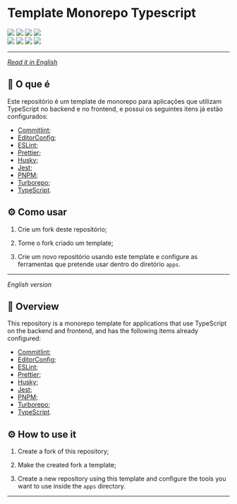 <div id='top'>

# Template Monorepo Typescript

</div>


<div>
  <img src="https://img.shields.io/badge/commitlint-121212?style=for-the-badge&logo=commitlint&logoColor=ffffff"/>
  <img src="https://img.shields.io/badge/editorconfig-121212?style=for-the-badge&logo=editorconfig&logoColor=ffffff"/>
  <img src="https://img.shields.io/badge/eslint-4b32c3?style=for-the-badge&logo=eslint&logoColor=ffffff"/>
  <img src="https://img.shields.io/badge/prettier-182025?style=for-the-badge&logo=prettier&logoColor=white"><br>
  <img src="https://img.shields.io/badge/jest-ff4545?style=for-the-badge&logo=jest&logoColor=ffffff">
  <img src="https://img.shields.io/badge/pnpm-f69220?style=for-the-badge&logo=pnpm&logoColor=white">
  <img src="https://img.shields.io/badge/turborepo-1b1c31?style=for-the-badge&logo=turborepo&logoColor=white">
  <img src="https://img.shields.io/badge/TypeScript-3178c6?style=for-the-badge&logo=typescript&logoColor=white">
</div>

---
_[Read it in English](#English)_
## 🔎 O que é

Este repositório é um template de monorepo para aplicações que utilizam TypeScript no backend e no frontend, e possui os seguintes itens já estão configurados:

- [Commitlint](https://github.com/conventional-changelog/commitlint);
- [EditorConfig](https://editorconfig.org);
- [ESLint](https://eslint.org);
- [Prettier](https://prettier.io);
- [Husky](https://github.com/typicode/husky);
- [Jest](https://jestjs.io);
- [PNPM](https://pnpm.io);
- [Turborepo](https://turbo.build/repo);
- [TypeScript](https://www.typescriptlang.org).

## ⚙️ Como usar

1. Crie um fork deste repositório;

2. Torne o fork criado um template;

3. Crie um novo repositório usando este template e configure as ferramentas que pretende usar dentro do diretório `apps`.

---

<div id="English">

_English version_

</div>

## 🔎 Overview

This repository is a monorepo template for applications that use TypeScript on the backend and frontend, and has the following items already configured:

- [Commitlint](https://github.com/conventional-changelog/commitlint);
- [EditorConfig](https://editorconfig.org);
- [ESLint](https://eslint.org);
- [Prettier](https://prettier.io);
- [Husky](https://github.com/typicode/husky);
- [Jest](https://jestjs.io);
- [PNPM](https://pnpm.io);
- [Turborepo](https://turbo.build/repo);
- [TypeScript](https://www.typescriptlang.org).

## ⚙️ How to use it

1. Create a fork of this repository;

2. Make the created fork a template;

3. Create a new repository using this template and configure the tools you want to use inside the `apps` directory.

---
